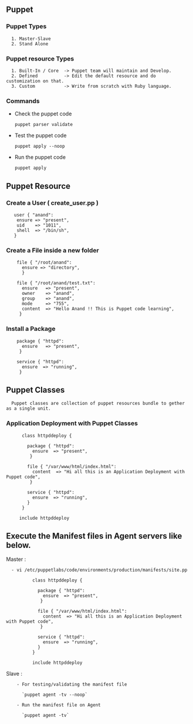 ## Puppet


### Puppet Types
  
      1. Master-Slave
      2. Stand Alone

### Puppet resource Types

      1. Built-In / Core  -> Puppet team will maintain and Develop.
      2. Defined          -> Edit the default resource and do customization on that.
      3. Custom           -> Write from scratch with Ruby language.

### Commands

  - Check the puppet code
  
    `puppet parser validate`
  
  - Test the puppet code
  
    `puppet apply --noop`
  
  - Run the puppet code
  
    `puppet apply`
    
    
 ## Puppet Resource
 
 ### Create a User ( create_user.pp )
 
       user { "anand":
        ensure => "present",
        uid    => "1011",
        shell  => "/bin/sh",
       }
       
### Create a File inside a new folder

        file { "/root/anand":
          ensure => "directory",
          }

        file { "/root/anand/test.txt":
          ensure   => "present",
          owner    => "anand",
          group    => "anand",
          mode     => "755",
          content  => "Hello Anand !! This is Puppet code learning",
         }
         
### Install a Package

        package { "httpd":
          ensure   => "present",
         }

        service { "httpd":
          ensure  => "running",
         }


## Puppet Classes

      Puppet classes are collection of puppet resources bundle to gether as a single unit.
      
### Application Deployment with Puppet Classes

          class httpddeploy {

            package { "httpd":
              ensure  => "present",
             }

            file { "/var/www/html/index.html":
              content  => "Hi all this is an Application Deployment with Puppet code",
             }

            service { "httpd":
              ensure  => "running",
            }
          }
          
         include httpddeploy
         
         
## Execute the Manifest files in Agent servers like below.

   Master : 

      - vi /etc/puppetlabs/code/environments/production/manifests/site.pp

              class httpddeploy {

                package { "httpd":
                  ensure  => "present",
                 }

                file { "/var/www/html/index.html":
                  content  => "Hi all this is an Application Deployment with Puppet code",
                 }

                service { "httpd":
                  ensure  => "running",
                }
              }

              include httpddeploy
  
   Slave :
 
        - For testing/validating the manifest file 

          `puppet agent -tv --noop`

        - Run the manifest file on Agent

          `puppet agent -tv`

  
  
